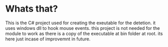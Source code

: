 # Whats that?
This is the C# project used for creating the exeutable for the detetion. it uses windows dll to hook mouse events.
this project is not needed for the module to work as there is a copy of the executable at bin folder at root.
its here just incase of improvemnt in future.
